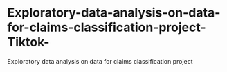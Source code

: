 # Exploratory-data-analysis-on-data-for-claims-classification-project-Tiktok-
Exploratory data analysis on data for claims classification project
